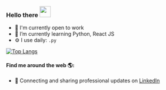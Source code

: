 ### Hello there <img src="https://raw.githubusercontent.com/iampavangandhi/iampavangandhi/master/gifs/Hi.gif" width="30px"></h2>

<!--
**besigne/besigne** is a ✨ _special_ ✨ repository because its `README.md` (this file) appears on your GitHub profile.

Here are some ideas to get you started:

- 🔭 I’m currently working on ...
- 🌱 I’m currently learning ...
- 👯 I’m looking to collaborate on ...
- 🤔 I’m looking for help with ...
- 💬 Ask me about ...
- 📫 How to reach me: ...
- 😄 Pronouns: ...
- ⚡ Fun fact: ...
-->
- 🏢 I'm currently open to work
- 🌱 I’m currently learning Python, React JS
- ⚙️ I use daily: `.py` 

[![Top Langs](https://github-readme-stats.vercel.app/api/top-langs/?username=besigne&layout=compact&theme=radical)](https://github.com/besigne/github-readme-stats)

#### Find me around the web 🌎:
- 💼 Connecting and sharing professional updates on <a href="https://www.linkedin.com/in/matheus-boesing-285031163/">LinkedIn</a>
